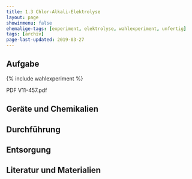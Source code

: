 ```yaml
---
title: 1.3 Chlor-Alkali-Elektrolyse
layout: page
showinmenu: false
ehemalige-tags: [experiment, elektrolyse, wahlexperiment, unfertig]
tags: [archiv]
page-last-updated: 2019-03-27
---
```


## Aufgabe

{% include wahlexperiment %}

PDF V11-457.pdf

## Geräte und Chemikalien

## Durchführung

## Entsorgung

## Literatur und Materialien
